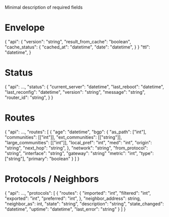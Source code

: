 
Minimal description of required fields

# Envelope 

{
    "api": {
        "version": "string",
        "result_from_cache": "boolean",
        "cache_status": {
            "cached_at": "datetime",
            "date": "datetime",
        }
    }
    "ttl": "datetime",
}


# Status
{
    "api": ...,
    "status": {
        "current_server": "datetime",
        "last_reboot": "datetime",
        "last_reconfig": "datetime",
        "version": "string",
        "message": "string",
        "router_id": "string",
    }
}


# Routes

{
    "api": ...,
    "routes": [
        {
            "age": "datetime",
            "bgp": {
                "as_path": ["int"],
                "communities": [["int"]],
                "ext_communities": [["string"]],
                "large_communities": [["int"]],
                "local_pref": "int",
                "med": "int",
                "origin": "string",
                "next_hop": "string",
            },
            "network": "string",
            "from_protocol": "string",
            "interface": "string",
            "gateway": "string"
            "metric": "int",
            "type": ["string"],
            "primary": "boolean"
        }
    ]
}


# Protocols / Neighbors

{
    "api": ...,
    "protocols": [
        {
            "routes": {
                "imported": "int",
                "filtered": "int",
                "exported": "int",
                "preferred": "int",
            },
            "neighbor_address": string,
            "neighbor_as": int,
            "state": "string",
            "description": "string",
            "state_changed": "datetime",
            "uptime": "datetime",
            "last_error": "string"
        }
    ]
}


